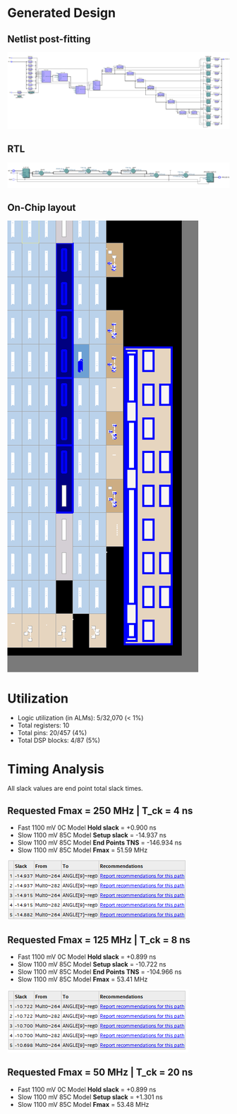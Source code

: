 # Generated Design
## Netlist post-fitting
![Post-Fitting Netlist](./post_fitting_netlist.png)  

## RTL
![RTL](./rtl.png)  

## On-Chip layout
![Layout](./zoomed_chip_layout.png)  

# Utilization
 - Logic utilization (in ALMs): 5/32,070 (< 1%)
 - Total registers: 10  
 - Total pins: 20/457 (4%)
 - Total DSP blocks: 4/87 (5%)

# Timing Analysis
All slack values are end point total slack times.

## Requested Fmax = 250 MHz | T_ck = 4 ns   
  - Fast 1100 mV 0C  Model **Hold slack** = +0.900 ns  
  - Slow 1100 mV 85C Model **Setup slack** = -14.937 ns  
  - Slow 1100 mV 85C Model **End Points TNS** = -146.934 ns  
  - Slow 1100 mV 85C Model **Fmax** = 51.59 MHz  

![Top Failing Paths](./4ns_tck_top_failing_paths.png)

## Requested Fmax = 125 MHz | T_ck = 8 ns  
  - Fast 1100 mV 0C  Model **Hold slack** = +0.899 ns  
  - Slow 1100 mV 85C Model **Setup slack** = -10.722 ns  
  - Slow 1100 mV 85C Model **End Points TNS** = -104.966 ns  
  - Slow 1100 mV 85C Model **Fmax** = 53.41 MHz

![Top Failing Paths](./8ns_tck_top_failing_paths.png)

## Requested Fmax = 50 MHz | T_ck = 20 ns
  - Fast 1100 mV 0C  Model **Hold slack** = +0.899 ns    
  - Slow 1100 mV 85C Model **Setup slack** = +1.301 ns  
  - Slow 1100 mV 85C Model **Fmax** = 53.48 MHz

